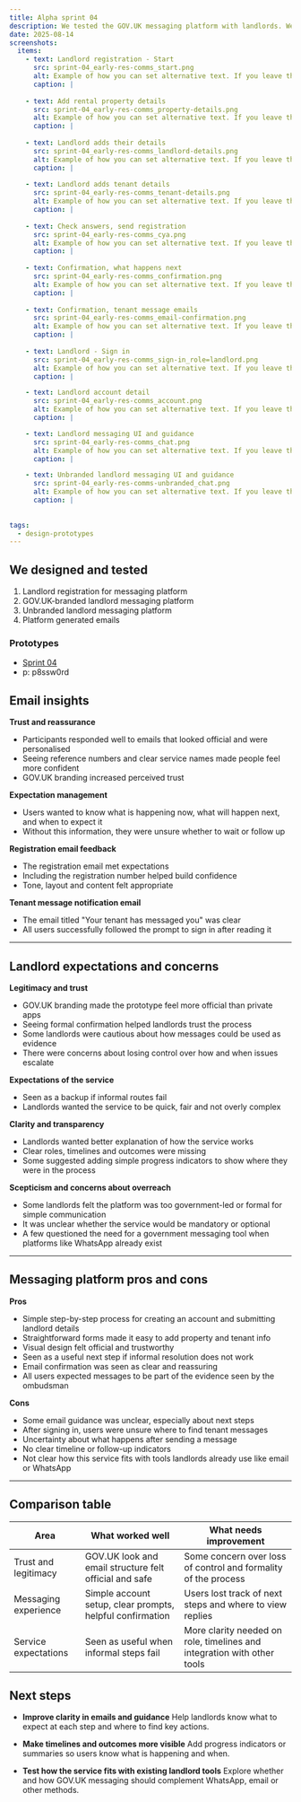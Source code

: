 ```yaml
---
title: Alpha sprint 04
description: We tested the GOV.UK messaging platform with landlords. We tested landlord responses to emails, to understand trust signals, and uncover expectations for how the messaging platform could work in practice.
date: 2025-08-14
screenshots:
  items:
    - text: Landlord registration - Start
      src: sprint-04_early-res-comms_start.png
      alt: Example of how you can set alternative text. If you leave this off, the default alt text will be 'Screenshot of [image title]'.
      caption: |
        
    - text: Add rental property details
      src: sprint-04_early-res-comms_property-details.png
      alt: Example of how you can set alternative text. If you leave this off, the default alt text will be 'Screenshot of [image title]'.
      caption: |
        
    - text: Landlord adds their details
      src: sprint-04_early-res-comms_landlord-details.png
      alt: Example of how you can set alternative text. If you leave this off, the default alt text will be 'Screenshot of [image title]'.
      caption: |
        
    - text: Landlord adds tenant details
      src: sprint-04_early-res-comms_tenant-details.png
      alt: Example of how you can set alternative text. If you leave this off, the default alt text will be 'Screenshot of [image title]'.
      caption: |
        
    - text: Check answers, send registration
      src: sprint-04_early-res-comms_cya.png
      alt: Example of how you can set alternative text. If you leave this off, the default alt text will be 'Screenshot of [image title]'.
      caption: |
        
    - text: Confirmation, what happens next
      src: sprint-04_early-res-comms_confirmation.png
      alt: Example of how you can set alternative text. If you leave this off, the default alt text will be 'Screenshot of [image title]'.
      caption: |
        
    - text: Confirmation, tenant message emails
      src: sprint-04_early-res-comms_email-confirmation.png
      alt: Example of how you can set alternative text. If you leave this off, the default alt text will be 'Screenshot of [image title]'.
      caption: |
        
    - text: Landlord - Sign in 
      src: sprint-04_early-res-comms_sign-in_role=landlord.png
      alt: Example of how you can set alternative text. If you leave this off, the default alt text will be 'Screenshot of [image title]'.
      caption: |

    - text: Landlord account detail
      src: sprint-04_early-res-comms_account.png
      alt: Example of how you can set alternative text. If you leave this off, the default alt text will be 'Screenshot of [image title]'.
      caption: |

    - text: Landlord messaging UI and guidance
      src: sprint-04_early-res-comms_chat.png
      alt: Example of how you can set alternative text. If you leave this off, the default alt text will be 'Screenshot of [image title]'.
      caption: |

    - text: Unbranded landlord messaging UI and guidance
      src: sprint-04_early-res-comms-unbranded_chat.png
      alt: Example of how you can set alternative text. If you leave this off, the default alt text will be 'Screenshot of [image title]'.
      caption: |
        
        
tags:
  - design-prototypes
---
```


## We designed and tested

1. Landlord registration for messaging platform
2. GOV.UK-branded landlord messaging platform   
3. Unbranded landlord messaging platform 
4. Platform generated emails

### Prototypes
- [Sprint 04](https://prs-landlord-ombudsman-131a07ff82e5.herokuapp.com/prototypes/sprint-04/)
- p: p8ssw0rd

## Email insights

**Trust and reassurance**

- Participants responded well to emails that looked official and were personalised  
- Seeing reference numbers and clear service names made people feel more confident  
- GOV.UK branding increased perceived trust

**Expectation management**

- Users wanted to know what is happening now, what will happen next, and when to expect it  
- Without this information, they were unsure whether to wait or follow up

**Registration email feedback**

- The registration email met expectations  
- Including the registration number helped build confidence  
- Tone, layout and content felt appropriate

**Tenant message notification email**

- The email titled "Your tenant has messaged you" was clear  
- All users successfully followed the prompt to sign in after reading it

---

## Landlord expectations and concerns

**Legitimacy and trust**

- GOV.UK branding made the prototype feel more official than private apps  
- Seeing formal confirmation helped landlords trust the process  
- Some landlords were cautious about how messages could be used as evidence  
- There were concerns about losing control over how and when issues escalate

**Expectations of the service**

- Seen as a backup if informal routes fail  
- Landlords wanted the service to be quick, fair and not overly complex

**Clarity and transparency**

- Landlords wanted better explanation of how the service works  
- Clear roles, timelines and outcomes were missing  
- Some suggested adding simple progress indicators to show where they were in the process

**Scepticism and concerns about overreach**

- Some landlords felt the platform was too government-led or formal for simple communication  
- It was unclear whether the service would be mandatory or optional  
- A few questioned the need for a government messaging tool when platforms like WhatsApp already exist

---

## Messaging platform pros and cons

**Pros**

- Simple step-by-step process for creating an account and submitting landlord details  
- Straightforward forms made it easy to add property and tenant info  
- Visual design felt official and trustworthy  
- Seen as a useful next step if informal resolution does not work  
- Email confirmation was seen as clear and reassuring  
- All users expected messages to be part of the evidence seen by the ombudsman

**Cons**

- Some email guidance was unclear, especially about next steps  
- After signing in, users were unsure where to find tenant messages  
- Uncertainty about what happens after sending a message  
- No clear timeline or follow-up indicators  
- Not clear how this service fits with tools landlords already use like email or WhatsApp

---

## Comparison table

| Area                  | What worked well                                         | What needs improvement                                          |
|-----------------------|----------------------------------------------------------|-----------------------------------------------------------------|
| Trust and legitimacy  | GOV.UK look and email structure felt official and safe   | Some concern over loss of control and formality of the process  |
| Messaging experience  | Simple account setup, clear prompts, helpful confirmation | Users lost track of next steps and where to view replies        |
| Service expectations  | Seen as useful when informal steps fail                  | More clarity needed on role, timelines and integration with other tools |

## Next steps

- **Improve clarity in emails and guidance**
  Help landlords know what to expect at each step and where to find key actions.  

- **Make timelines and outcomes more visible**
  Add progress indicators or summaries so users know what is happening and when.  

- **Test how the service fits with existing landlord tools**
  Explore whether and how GOV.UK messaging should complement WhatsApp, email or other methods.









